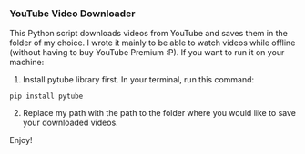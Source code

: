 ### YouTube Video Downloader

This Python script downloads videos from YouTube and saves them in the folder of my choice. I wrote it mainly to be able to watch videos while offline (without having to buy YouTube Premium :P).
If you want to run it on your machine:
1. Install pytube library first. In your terminal, run this command:

`pip install pytube`

2. Replace my path with the path to the folder where you would like to save your downloaded videos.

Enjoy!

